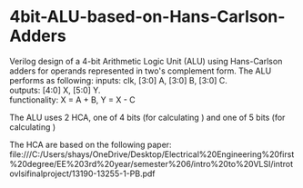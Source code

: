 # 4bit-ALU-based-on-Hans-Carlson-Adders
Verilog design of a 4-bit Arithmetic Logic Unit (ALU) using Hans-Carlson adders for operands represented in two's complement form.
The ALU performs as following:
inputs: clk, [3:0] A, [3:0] B, [3:0] C.    
outputs: [4:0] X, [5:0] Y.     
functionality: X = A + B, Y = X - C

The ALU uses 2 HCA, one of 4 bits (for calculating <X>) and one of 5 bits (for calculating <Y>)

The HCA are based on the following paper: file:///C:/Users/shays/OneDrive/Desktop/Electrical%20Engineering%20first%20degree/EE%203rd%20year/semester%206/intro%20to%20VLSI/introtovlsifinalproject/13190-13255-1-PB.pdf
